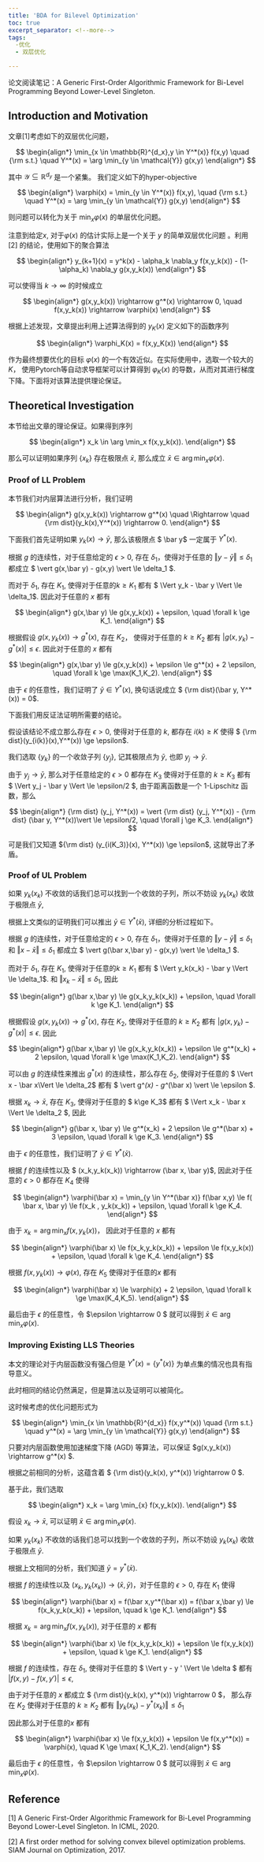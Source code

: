 ```yaml
---
title: 'BDA for Bilevel Optimization'
toc: true
excerpt_separator: <!--more-->
tags: 		
  -优化
  - 双层优化

---
```


论文阅读笔记：A Generic First-Order Algorithmic Framework for Bi-Level Programming Beyond Lower-Level Singleton.



<!--more-->



## Introduction and Motivation

文章[1]考虑如下的双层优化问题，



$$
\begin{align*}
\min_{x \in \mathbb{R}^{d_x},y \in Y^*(x)} f(x,y) \quad {\rm s.t.} \quad  Y^*(x) = \arg \min_{y \in \mathcal{Y}} g(x,y)
\end{align*}
$$



其中 $\mathcal{Y} \subseteq \mathbb{R}^{d_y}$ 是一个紧集。 我们定义如下的hyper-objective



$$
\begin{align*}
\varphi(x) = \min_{y \in Y^*(x)} f(x,y), \quad {\rm s.t.} \quad Y^*(x) = \arg \min_{y \in \mathcal{Y}} g(x,y)
\end{align*}
$$



则问题可以转化为关于 $\min_x \varphi(x)$ 的单层优化问题。



注意到给定$x$, 对于$\varphi(x)$ 的估计实际上是一个关于 $y$ 的简单双层优化问题 。利用 [2] 的结论，使用如下的聚合算法



$$
\begin{align*}
y_{k+1}(x) = y^k(x) - \alpha_k \nabla_y f(x,y_k(x)) - (1-\alpha_k) \nabla_y g(x,y_k(x)) 
\end{align*}
$$



可以使得当 $k \rightarrow \infty$ 的时候成立


$$
\begin{align*}
g(x,y_k(x)) \rightarrow g^*(x) \rightarrow 0, \quad f(x,y_k(x)) \rightarrow \varphi(x)
\end{align*}
$$





根据上述发现，文章提出利用上述算法得到的 $y_K(x)$ 定义如下的函数序列



$$
\begin{align*}
\varphi_K(x) = f(x,y_K(x))
\end{align*}
$$



作为最终想要优化的目标 $\varphi(x)$ 的一个有效近似。在实际使用中，选取一个较大的 $K$， 使用Pytorch等自动求导框架可以计算得到 $\varphi_K(x)$ 的导数，从而对其进行梯度下降。下面将对该算法提供理论保证。



## Theoretical Investigation



本节给出文章的理论保证。如果得到序列



$$
\begin{align*}
x_k \in \arg \min_x f(x,y_k(x)).
\end{align*}
$$



那么可以证明如果序列 $\{ x_k\}$  存在极限点 $\bar x$, 那么成立 $\bar x \in  \arg \min_x \varphi(x)$. 



### Proof of LL Problem



本节我们对内层算法进行分析，我们证明



$$
\begin{align*}
g(x,y_k(x)) \rightarrow g^*(x) \quad \Rightarrow \quad {\rm dist}(y_k(x),Y^*(x)) \rightarrow 0.
\end{align*}
$$




下面我们首先证明如果 $y_k(x) \rightarrow \bar y$, 那么该极限点 $ \bar y$ 一定属于 $Y^*(x)$.

根据 $g$ 的连续性，对于任意给定的 $\epsilon>0$, 存在 $\delta_1$，使得对于任意的 $\Vert y - \bar y \Vert \le \delta_1$ 都成立 $ \vert g(x,\bar y) - g(x,y) \vert \le \delta_1 $.

而对于 $\delta_1$, 存在 $K_1$, 使得对于任意的$k \ge K_1$ 都有 $ \Vert y_k - \bar y \Vert \le \delta_1$. 因此对于任意的 $x$ 都有



$$
\begin{align*}
g(x,\bar y) \le g(x,y_k(x)) + \epsilon, \quad \forall k \ge K_1.
\end{align*}
$$



根据假设 $g(x,y_k(x)) \rightarrow g^*(x)$, 存在 $K_2$， 使得对于任意的 $k \ge K_2$ 都有 $\vert g(x,y_k) - g^*(x) \vert \le \epsilon$. 因此对于任意的 $x$ 都有



$$
\begin{align*}
g(x,\bar y) \le g(x,y_k(x)) + \epsilon \le g^*(x) + 2 \epsilon, \quad \forall k \ge \max(K_1,K_2).
\end{align*}
$$



由于 $\epsilon$ 的任意性，我们证明了 $\bar y \in Y^*(x)$, 换句话说成立 $ {\rm dist}(\bar y, Y^*(x)) = 0$.



下面我们用反证法证明所需要的结论。

假设该结论不成立那么存在 $\epsilon>0$, 使得对于任意的 $k$, 都存在 $i(k) \ge K$ 使得  $ {\rm dist}(y_{i(k)}(x),Y^*(x)) \ge \epsilon$.

我们选取 $\{y_k \}$ 的一个收敛子列 $\{y_{j}\}$, 记其极限点为 $\bar y$, 也即 $y_j \rightarrow \bar y$. 



由于 $y_j \rightarrow \bar y$, 那么对于任意给定的 $\epsilon>0$ 都存在 $K_3$ 使得对于任意的 $k \ge K_3$ 都有 $ \Vert y_j - \bar y \Vert \le \epsilon/2 $,  由于距离函数是一个 1-Lipschitz 函数，那么



$$
\begin{align*}
{\rm dist} (y_j, Y^*(x)) = \vert {\rm dist} (y_j, Y^*(x)) - {\rm dist} (\bar y, Y^*(x))\vert \le \epsilon/2, \quad \forall j \ge K_3.
\end{align*}
$$



可是我们又知道 ${\rm dist} (y_{i(K_3)}(x), Y^*(x)) \ge \epsilon$, 这就导出了矛盾。



### Proof of UL Problem



如果 $y_k(x_k)$ 不收敛的话我们总可以找到一个收敛的子列，所以不妨设 $y_k(x_k)$ 收敛于极限点 $\bar y$,

根据上文类似的证明我们可以推出 $\bar y \in Y^*(\bar x)$, 详细的分析过程如下。

根据 $g$ 的连续性，对于任意给定的 $\epsilon>0$, 存在 $\delta_1$，使得对于任意的 $\Vert y - \bar y \Vert \le \delta_1$ 和 $\Vert x - \bar x\Vert \le \delta_1$  都成立 $ \vert g(\bar x,\bar y) - g(x,y) \vert \le \delta_1 $.

而对于 $\delta_1$, 存在 $K_1$, 使得对于任意的$k \ge K_1$ 都有 $ \Vert y_k(x_k) - \bar y \Vert \le \delta_1$. 和 $\Vert x_k - \bar x \Vert \le \delta_1$,  因此



$$
\begin{align*}
g(\bar x,\bar y) \le g(x_k,y_k(x_k)) + \epsilon, \quad \forall k \ge K_1.
\end{align*}
$$



根据假设 $g(x,y_k(x)) \rightarrow g^*(x)$, 存在 $K_2$, 使得对于任意的 $k \ge K_2$ 都有 $\vert g(x,y_k) - g^*(x) \vert \le \epsilon$. 因此



$$
\begin{align*}
g(\bar x,\bar y) \le g(x_k,y_k(x_k)) + \epsilon \le g^*(x_k) + 2 \epsilon, \quad \forall k \ge \max(K_1,K_2).
\end{align*}
$$



可以由 $g$ 的连续性来推出  $g^*(x)$ 的连续性，那么存在 $\delta_2$, 使得对于任意的 $ \Vert x - \bar x\Vert \le \delta_2$ 都有 $ \vert g^*(x) - g^*(\bar x) \vert \le \epsilon $.

根据 $x_k \rightarrow \bar x$, 存在 $K_3$,  使得对于任意的 $ k\ge K_3$ 都有 $ \Vert x_k - \bar x \Vert \le \delta_2 $, 因此



$$
\begin{align*}
g(\bar x, \bar y) \le g^*(x_k) + 2 \epsilon \le g^*(\bar x) + 3 \epsilon, \quad \forall k \ge K_3.
\end{align*}
$$



由于 $\epsilon$ 的任意性，我们证明了 $\bar y \in Y^*(\bar x)$. 



根据 $f$ 的连续性以及 $ (x_k,y_k(x_k)) \rightarrow (\bar x, \bar y)$, 因此对于任意的 $\epsilon>0$ 都存在 $K_4$ 使得



$$
\begin{align*}
\varphi(\bar x) = \min_{y \in Y^*(\bar x)} f(\bar x,y) \le f( \bar x, \bar y) \le f(x_k , y_k(x_k)) + \epsilon, \quad \forall k \ge K_4.
\end{align*}
$$



由于 $x_k = \arg \min_{x} f(x,y_k(x))$， 因此对于任意的 $x$ 都有



$$
\begin{align*}
\varphi(\bar x) \le f(x_k,y_k(x_k)) + \epsilon \le f(x,y_k(x)) + \epsilon, \quad \forall k \ge K_4.
\end{align*}
$$



根据 $f(x,y_k(x)) \rightarrow \varphi(x)$, 存在 $K_5$ 使得对于任意的$x$ 都有



$$
\begin{align*}
\varphi(\bar x) \le \varphi(x) + 2 \epsilon, \quad \forall k \ge \max(K_4,K_5).
\end{align*}
$$





最后由于 $\epsilon$ 的任意性，令 $\epsilon \rightarrow 0 $ 就可以得到 $\bar x \in  \arg \min_x \varphi(x)$. 



### Improving Existing LLS Theories



本文的理论对于内层函数没有强凸但是 $Y^*(x) = \{y^*(x) \}$ 为单点集的情况也具有指导意义。

此时相同的结论仍然满足，但是算法以及证明可以被简化。

这时候考虑的优化问题形式为



$$
\begin{align*}
\min_{x \in \mathbb{R}^{d_x}} f(x,y^*(x)) \quad {\rm s.t.} \quad  y^*(x) = \arg \min_{y \in \mathcal{Y}} g(x,y)
\end{align*}
$$



只要对内层函数使用加速梯度下降 (AGD) 等算法，可以保证 $g(x,y_k(x)) \rightarrow g^*(x) $. 

根据之前相同的分析，这蕴含着 $ {\rm dist}(y_k(x), y^*(x)) \rightarrow 0 $.



基于此，我们选取



$$
\begin{align*}
x_k  = \arg \min_{x} f(x,y_k(x)).
\end{align*}
$$



假设 $x_k \rightarrow  \bar x$, 可以证明 $\bar x \in  \arg \min_x \varphi(x)$. 

如果 $y_k(x_k)$ 不收敛的话我们总可以找到一个收敛的子列，所以不妨设 $y_k(x_k)$ 收敛于极限点 $\bar y$. 

根据上文相同的分析，我们知道 $\bar y = y^*(\bar x)$.

根据 $f$ 的连续性以及 $(x_k,y_k(x_k)) \rightarrow (\bar x, \bar y)$，对于任意的 $\epsilon>0$, 存在 $K_1$ 使得



$$
\begin{align*}
\varphi(\bar x) = f(\bar x,y^*(\bar x)) = f(\bar x,\bar y) \le f(x_k,y_k(x_k)) + \epsilon, \quad k \ge K_1.
\end{align*}
$$



根据 $x_k = \arg \min_x f(x,y_k(x))$, 对于任意的 $x$ 都有



$$
\begin{align*}
\varphi(\bar x) \le f(x_k,y_k(x_k)) + \epsilon \le f(x,y_k(x)) + \epsilon, \quad k \ge K_1. 
\end{align*}
$$



根据 $f$ 的连续性，存在 $\delta_1$, 使得对于任意的 $ \Vert y - y ' \Vert \le \delta $ 都有 $\vert f(x,y) - f(x,y') \vert \le \epsilon$, 

由于对于任意的 $x$ 都成立 $ {\rm dist}(y_k(x), y^*(x)) \rightarrow 0 $， 那么存在 $K_2$ 使得对于任意的 $k \ge K_2$ 都有 $\Vert y_k(x_k) - y^*(x_k) \Vert \le \delta_1$

因此那么对于任意的$x$ 都有



$$
\begin{align*}
\varphi(\bar x) \le f(x,y_k(x)) + \epsilon \le f(x,y^*(x)) = \varphi(x), \quad K \ge \max( K_1,K_2).
\end{align*}
$$



最后由于 $\epsilon$ 的任意性，令 $\epsilon \rightarrow 0 $ 就可以得到 $\bar x \in  \arg \min_x \varphi(x)$. 



## Reference



[1] A Generic First-Order Algorithmic Framework for Bi-Level Programming Beyond Lower-Level Singleton. In ICML, 2020.

[2] A first order method for solving convex bilevel optimization problems. SIAM Journal on Optimization, 2017.
